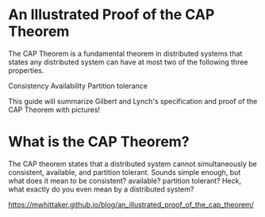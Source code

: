 # An Illustrated Proof of the CAP Theorem
The CAP Theorem is a fundamental theorem in distributed systems that states any distributed system can have at most two of the following three properties.

Consistency
Availability
Partition tolerance

This guide will summarize Gilbert and Lynch's specification and proof of the CAP Theorem with pictures!

# What is the CAP Theorem?
The CAP theorem states that a distributed system cannot simultaneously be consistent, available, and partition tolerant. Sounds simple enough, but what does it mean to be consistent? available? partition tolerant? Heck, what exactly do you even mean by a distributed system?

https://mwhittaker.github.io/blog/an_illustrated_proof_of_the_cap_theorem/